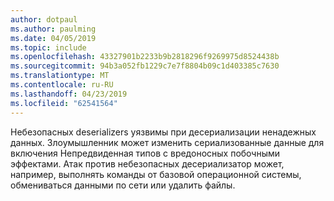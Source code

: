 ```yaml
---
author: dotpaul
ms.author: paulming
ms.date: 04/05/2019
ms.topic: include
ms.openlocfilehash: 43327901b2233b9b2818296f9269975d8524438b
ms.sourcegitcommit: 94b3a052fb1229c7e7f8804b09c1d403385c7630
ms.translationtype: MT
ms.contentlocale: ru-RU
ms.lasthandoff: 04/23/2019
ms.locfileid: "62541564"
---
```

Небезопасных deserializers уязвимы при десериализации ненадежных данных. Злоумышленник может изменить сериализованные данные для включения Непредвиденная типов с вредоносных побочными эффектами. Атак против небезопасных десериализатор может, например, выполнять команды от базовой операционной системы, обмениваться данными по сети или удалить файлы.